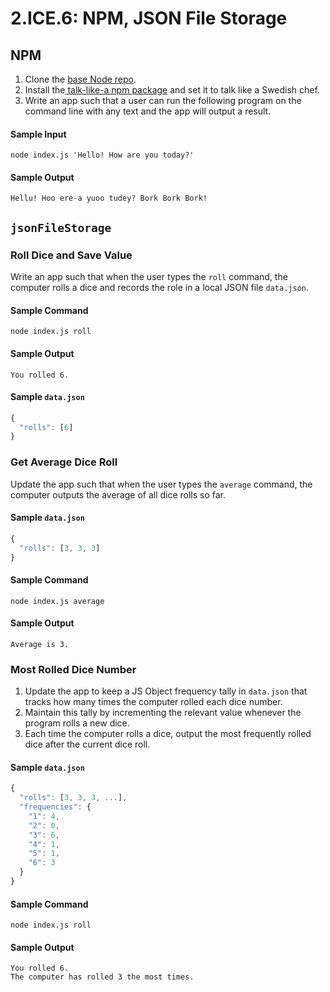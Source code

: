 # 2.ICE.6: NPM, JSON File Storage

## NPM

1. Clone the [base Node repo](https://github.com/rocketacademy/base-node-bootcamp).
2. Install the[ talk-like-a npm package](https://www.npmjs.com/package/talk-like-a) and set it to talk like a Swedish chef.
3. Write an app such that a user can run the following program on the command line with any text and the app will output a result.

#### Sample Input

```text
node index.js 'Hello! How are you today?'
```

#### Sample Output

```text
Hellu! Hoo ere-a yuoo tudey? Bork Bork Bork!
```

## `jsonFileStorage`

### Roll Dice and Save Value

Write an app such that when the user types the `roll` command, the computer rolls a dice and records the role in a local JSON file `data.json`.

#### Sample Command

```text
node index.js roll
```

#### Sample Output

```text
You rolled 6.
```

#### Sample `data.json`

```javascript
{
  "rolls": [6]
}
```

### Get Average Dice Roll

Update the app such that when the user types the `average` command, the computer outputs the average of all dice rolls so far.

#### Sample `data.json`

```javascript
{
  "rolls": [3, 3, 3]
}
```

#### Sample Command

```text
node index.js average
```

#### Sample Output

```text
Average is 3.
```

### Most Rolled Dice Number

1. Update the app to keep a JS Object frequency tally in `data.json` that tracks how many times the computer rolled each dice number.
2. Maintain this tally by incrementing the relevant value whenever the program rolls a new dice.
3. Each time the computer rolls a dice, output the most frequently rolled dice after the current dice roll.

#### Sample `data.json`

```javascript
{
  "rolls": [3, 3, 3, ...],
  "frequencies": {
    "1": 4,
    "2": 0,
    "3": 6,
    "4": 1,
    "5": 1,
    "6": 3
  }
}
```

#### Sample Command

```text
node index.js roll
```

#### Sample Output

```text
You rolled 6.
The computer has rolled 3 the most times.
```


